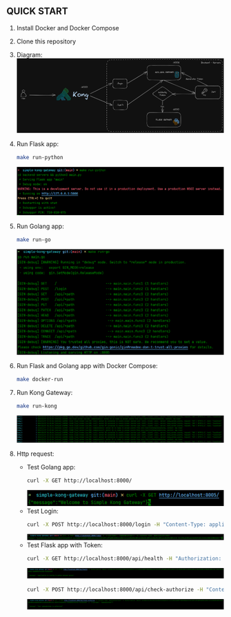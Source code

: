 ## QUICK START

1. Install Docker and Docker Compose
2. Clone this repository
3. Diagram:
   ![](images/diagram.png)
4. Run Flask app:

    ```bash
    make run-python
    ```
   ![](images/python.png)
5. Run Golang app:

    ```bash
    make run-go
    ```
   ![](images/go.png)
6. Run Flask and Golang app with Docker Compose:

    ```bash
    make docker-run
    ```
7. Run Kong Gateway:

    ```bash
    make run-kong
    ```
   ![](images/kong.png)
8. Http request:

    - Test Golang app:
        ```bash
        curl -X GET http://localhost:8000/
        ```
      ![](images/test-go.png)
    - Test Login:
        ```bash
        curl -X POST http://localhost:8000/login -H "Content-Type: application/json" -d '{"username": "ngdangkietswe"}'
        ```
      ![](images/test-login.png)
    - Test Flask app with Token:
        ```bash
        curl -X GET http://localhost:8000/api/health -H "Authorization: Bearer {token}" 
        ```
      ![](images/test-python-health.png)
        ```bash
        curl -X POST http://localhost:8000/api/check-authorize -H "Content-Type: application/json" -H "Authorization: Bearer {token}" -d '{"username": "ngdangkietswe"}' 
        ```
      ![](images/test-python-authorize.png)